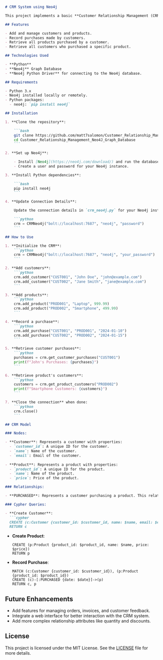 ```markdown
# CRM System using Neo4j

This project implements a basic **Customer Relationship Management (CRM)** system using a **Neo4j** graph database with Python. It models customers, products, and purchases as nodes and their interactions as relationships using Neo4j’s graph structure.

## Features

- Add and manage customers and products.
- Record purchases made by customers.
- Retrieve all products purchased by a customer.
- Retrieve all customers who purchased a specific product.

## Technologies Used

- **Python**
- **Neo4j** Graph Database
- **Neo4j Python Driver** for connecting to the Neo4j database.

## Requirements

- Python 3.x
- Neo4j installed locally or remotely.
- Python packages:
  - neo4j: `pip install neo4j`

## Installation

1. **Clone the repository**:

    ```bash
    git clone https://github.com/matt7salomon/Customer_Relationship_Management_Neo4J_Graph_Database
    cd Customer_Relationship_Management_Neo4J_Graph_Database
    ```

2. **Set up Neo4j**:

    - Install [Neo4j](https://neo4j.com/download/) and run the database.
    - Create a user and password for your Neo4j instance.

3. **Install Python dependencies**:

    ```bash
    pip install neo4j
    ```

4. **Update Connection Details**:

    Update the connection details in `crm_neo4j.py` for your Neo4j instance:

    ```python
    crm = CRMNeo4j("bolt://localhost:7687", "neo4j", "password")
    ```

## How to Use

1. **Initialize the CRM**:
    ```python
    crm = CRMNeo4j("bolt://localhost:7687", "neo4j", "your_password")
    ```

2. **Add customers**:
    ```python
    crm.add_customer("CUST001", "John Doe", "john@example.com")
    crm.add_customer("CUST002", "Jane Smith", "jane@example.com")
    ```

3. **Add products**:
    ```python
    crm.add_product("PROD001", "Laptop", 999.99)
    crm.add_product("PROD002", "Smartphone", 499.99)
    ```

4. **Record a purchase**:
    ```python
    crm.add_purchase("CUST001", "PROD001", "2024-01-10")
    crm.add_purchase("CUST002", "PROD002", "2024-01-15")
    ```

5. **Retrieve customer purchases**:
    ```python
    purchases = crm.get_customer_purchases("CUST001")
    print(f"John's Purchases: {purchases}")
    ```

6. **Retrieve product's customers**:
    ```python
    customers = crm.get_product_customers("PROD002")
    print(f"Smartphone Customers: {customers}")
    ```

7. **Close the connection** when done:
    ```python
    crm.close()
    ```

## CRM Model

### Nodes:

- **Customer**: Represents a customer with properties:
  - `customer_id`: A unique ID for the customer.
  - `name`: Name of the customer.
  - `email`: Email of the customer.
  
- **Product**: Represents a product with properties:
  - `product_id`: A unique ID for the product.
  - `name`: Name of the product.
  - `price`: Price of the product.

### Relationships:

- **PURCHASED**: Represents a customer purchasing a product. This relationship can have additional attributes such as the `date` of purchase.

### Cypher Queries:

- **Create Customer**:
  ```cypher
  CREATE (c:Customer {customer_id: $customer_id, name: $name, email: $email})
  RETURN c
  ```

- **Create Product**:
  ```cypher
  CREATE (p:Product {product_id: $product_id, name: $name, price: $price})
  RETURN p
  ```

- **Record Purchase**:
  ```cypher
  MATCH (c:Customer {customer_id: $customer_id}), (p:Product {product_id: $product_id})
  CREATE (c)-[:PURCHASED {date: $date}]->(p)
  RETURN c, p
  ```

## Future Enhancements

- Add features for managing orders, invoices, and customer feedback.
- Integrate a web interface for better interaction with the CRM system.
- Add more complex relationship attributes like quantity and discounts.

## License

This project is licensed under the MIT License. See the [LICENSE](LICENSE) file for more details.
```
